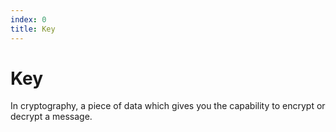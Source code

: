 ```yaml
---
index: 0
title: Key
---
```

# Key

In cryptography, a piece of data which gives you the capability to encrypt or decrypt a message.
